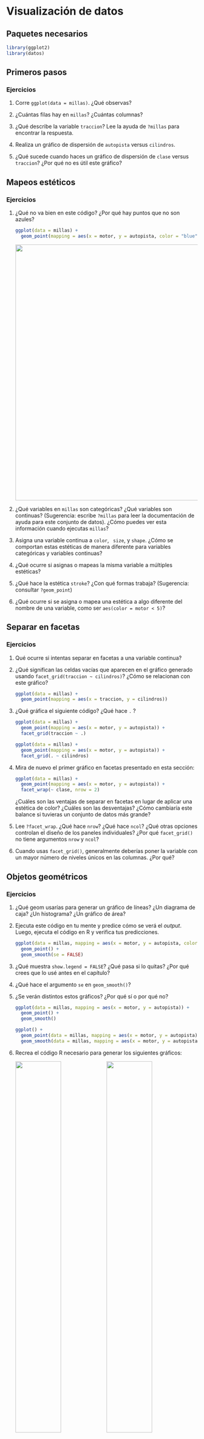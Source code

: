 # Visualización de datos

## Paquetes necesarios


```r
library(ggplot2)
library(datos)
```

## Primeros pasos

### Ejercicios

1. Corre `ggplot(data = millas)`. ¿Qué observas?

2. ¿Cuántas filas hay en `millas`? ¿Cuántas columnas?

3. ¿Qué describe la variable `traccion`? Lee la ayuda de `?millas` para encontrar la respuesta.

4. Realiza un gráfico de dispersión de `autopista` versus `cilindros`.

5. ¿Qué sucede cuando haces un gráfico de dispersión de `clase` versus `traccion`? ¿Por qué no es útil este gráfico?

## Mapeos estéticos

### Ejercicios

1. ¿Qué no va bien en este código? ¿Por qué hay puntos que no son azules?

   
   ```r
   ggplot(data = millas) +
     geom_point(mapping = aes(x = motor, y = autopista, color = "blue"))
   ```
   
   <img src="03-visualize_files/figure-html/unnamed-chunk-2-1.png" width="672" />

2. ¿Qué variables en `millas` son categóricas? ¿Qué variables son continuas? (Sugerencia: escribe `?millas` para leer la documentación de ayuda para este conjunto de datos). ¿Cómo puedes ver esta información cuando ejecutas `millas`?

3. Asigna una variable continua a `color`, ` size`, y `shape`. ¿Cómo se comportan estas estéticas de manera diferente para variables categóricas y variables continuas?

4. ¿Qué ocurre si asignas o mapeas la misma variable a múltiples estéticas?

5. ¿Qué hace la estética `stroke`? ¿Con qué formas trabaja? (Sugerencia: consultar `?geom_point`)

6. ¿Qué ocurre si se asigna o mapea una estética a algo diferente del nombre de una variable, como ser `aes(color = motor < 5)`?


## Separar en facetas

### Ejercicios

1. Qué ocurre si intentas separar en facetas a una variable continua?

2. ¿Qué significan las celdas vacías que aparecen en el gráfico generado usando `facet_grid(traccion ~ cilindros)`?
¿Cómo se relacionan con este gráfico?

   
   ```r
   ggplot(data = millas) +
     geom_point(mapping = aes(x = traccion, y = cilindros))
   ```

3. ¿Qué gráfica el siguiente código? ¿Qué hace `.` ?

   
   ```r
   ggplot(data = millas) +
     geom_point(mapping = aes(x = motor, y = autopista)) +
     facet_grid(traccion ~ .)
   
   ggplot(data = millas) +
     geom_point(mapping = aes(x = motor, y = autopista)) +
     facet_grid(. ~ cilindros)
   ```

4. Mira de nuevo el primer gráfico en facetas presentado en esta sección:

   
   ```r
   ggplot(data = millas) +
     geom_point(mapping = aes(x = motor, y = autopista)) +
     facet_wrap(~ clase, nrow = 2)
   ```

   ¿Cuáles son las ventajas de separar en facetas en lugar de aplicar una estética de color?
   ¿Cuáles son las desventajas?
   ¿Cómo cambiaría este balance si tuvieras un conjunto de datos más grande?

5. Lee `?facet_wrap`. ¿Qué hace `nrow`? ¿Qué hace `ncol`?
¿Qué otras opciones controlan el diseño de los paneles individuales?
¿Por qué `facet_grid()` no tiene argumentos `nrow` y `ncol`?

6. Cuando usas `facet_grid()`, generalmente deberías poner la variable con un mayor número de niveles únicos en las columnas. ¿Por qué?

## Objetos geométricos


### Ejercicios

1. ¿Qué geom usarías para generar un gráfico de líneas?
¿Un diagrama de caja? ¿Un histograma? ¿Un gráfico de área?

2. Ejecuta este código en tu mente y predice cómo se verá el *output*.
Luego, ejecuta el código en R y verifica tus predicciones.

   
   ```r
   ggplot(data = millas, mapping = aes(x = motor, y = autopista, color = traccion)) +
     geom_point() +
     geom_smooth(se = FALSE)
   ```
3. ¿Qué muestra `show.legend = FALSE`? ¿Qué pasa si lo quitas?
 ¿Por qué crees que lo usé antes en el capítulo?

4. ¿Qué hace el argumento `se` en `geom_smooth()`?

5. ¿Se verán distintos estos gráficos? ¿Por qué sí o por qué no?

   
   ```r
   ggplot(data = millas, mapping = aes(x = motor, y = autopista)) +
     geom_point() +
     geom_smooth()
   
   ggplot() +
     geom_point(data = millas, mapping = aes(x = motor, y = autopista)) +
     geom_smooth(data = millas, mapping = aes(x = motor, y = autopista))
   ```

6. Recrea el código R necesario para generar los siguientes gráficos:

   <img src="03-visualize_files/figure-html/unnamed-chunk-8-1.png" width="50%" /><img src="03-visualize_files/figure-html/unnamed-chunk-8-2.png" width="50%" /><img src="03-visualize_files/figure-html/unnamed-chunk-8-3.png" width="50%" /><img src="03-visualize_files/figure-html/unnamed-chunk-8-4.png" width="50%" /><img src="03-visualize_files/figure-html/unnamed-chunk-8-5.png" width="50%" /><img src="03-visualize_files/figure-html/unnamed-chunk-8-6.png" width="50%" />

## Transformaciones estadísticas


### Ejercicios

1. ¿Cuál es el geom predeterminado asociado con `stat_summary()`?
¿Cómo podrías reescribir el gráfico anterior para usar esa función geom en lugar de la función stat?

2. ¿Qué hace `geom_col()`? ¿Cómo es diferente a `geom_bar()`?

3. La mayoría de los geoms y las estadísticas vienen en pares que casi siempre se usan en conjunto.
Lee la documentación y has una lista de todos los pares. ¿Qué tienen en común?

4. ¿Qué variables calcula `stat_smooth()`? ¿Qué parámetros controlan su comportamiento?

1. En nuestro gráfico de barras de proporción , necesitamos establecer `group = 1`. ¿Por qué?
En otras palabras, ¿cuál es el problema con estos dos gráficos?


   
   ```r
   ggplot(data = diamantes) +
     geom_bar(mapping = aes(x = corte, y = ..prop..))
   
   ggplot(data = diamantes) +
     geom_bar(mapping = aes(x = corte, fill = color, y = ..prop..))
   ```

## Ajustes de posición

### Ejercicios

1. ¿Cuál es el problema con este gráfico? ¿Cómo podrías mejorarlo?

   
   ```r
   ggplot(data = millas, mapping = aes(x = ciudad, y = autopista)) +
     geom_point()
   ```
   
   <img src="03-visualize_files/figure-html/unnamed-chunk-10-1.png" width="672" />

2. ¿Qué parámetros de `geom_jitter()` controlan la cantidad de ruido?

3. Compara y contrasta `geom_jitter()` con `geom_count()`

4. ¿Cuál es el ajuste de posición predeterminado de `geom_boxplot()`? Crea una visualización del conjunto de datos de `millas` que lo demuestre.

## Sistemas de coordenadas


### Ejercicios

1. Convierte un gráfico de barras apiladas en un gráfico circular usando `coord_polar()`.

2. ¿Qué hace `labs()`? Lee la documentación.

3. ¿Cuál es la diferencia entre `coord_quickmap()` y `coord_map()`?

4. ¿Qué te dice la gráfica siguiente sobre la relación entre la ciudad y la `autopista`? ¿Por qué es `coord_fixed()` importante? ¿Qué hace `geom_abline()`?

   
   ```r
   ggplot(data = millas, mapping = aes(x = ciudad, y = autopista)) +
     geom_point() +
     geom_abline() +
     coord_fixed()
   ```
   
   <img src="03-visualize_files/figure-html/unnamed-chunk-11-1.png" width="50%" />
